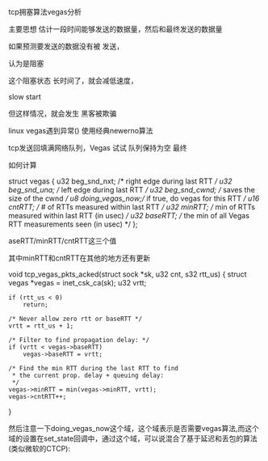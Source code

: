 tcp拥塞算法vegas分析



主要思想 估计一段时间能够发送的数据量，然后和最终发送的数据量

如果预测要发送的数据没有被 发送，


认为是阻塞

这个阻塞状态 长时间了，就会减低速度，

slow start


但这样情况，就会发生 黑客被欺骗

linux vegas遇到异常()
使用经典newerno算法


tcp发送回填满网络队列，Vegas 试试 队列保持为空
最终


如何计算



struct vegas {
    u32 beg_snd_nxt;    /* right edge during last RTT */
    u32 beg_snd_una;    /* left edge  during last RTT */
    u32 beg_snd_cwnd;   /* saves the size of the cwnd */
    u8  doing_vegas_now;/* if true, do vegas for this RTT */
    u16 cntRTT;     /* # of RTTs measured within last RTT */
    u32 minRTT;     /* min of RTTs measured within last RTT (in usec) */
    u32 baseRTT;    /* the min of all Vegas RTT measurements seen (in usec) */
};

aseRTT/minRTT/cntRTT这三个值

其中minRTT和cntRTT在其他的地方还有更新



void tcp_vegas_pkts_acked(struct sock *sk, u32 cnt, s32 rtt_us)
{
    struct vegas *vegas = inet_csk_ca(sk);
    u32 vrtt;
 
    if (rtt_us < 0)
        return;
 
    /* Never allow zero rtt or baseRTT */
    vrtt = rtt_us + 1;
 
    /* Filter to find propagation delay: */
    if (vrtt < vegas->baseRTT)
        vegas->baseRTT = vrtt;
 
    /* Find the min RTT during the last RTT to find
     * the current prop. delay + queuing delay:
     */
    vegas->minRTT = min(vegas->minRTT, vrtt);
    vegas->cntRTT++;
}

然后注意一下doing_vegas_now这个域，这个域表示是否需要vegas算法,而这个域的设置在set_state回调中，通过这个域，可以说混合了基于延迟和丢包的算法(类似微软的CTCP):